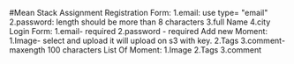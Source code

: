 #Mean Stack Assignment
Registration Form:
1.email: use type= "email"
2.password: length should be more than 8 characters
3.full Name
4.city
Login Form:
1.email- required
2.password - required
Add new Moment:
1.Image- select and upload it will upload on s3 with key.
2.Tags
3.comment- maxength 100 characters
List Of Moment:
1.Image
2.Tags
3.comment
